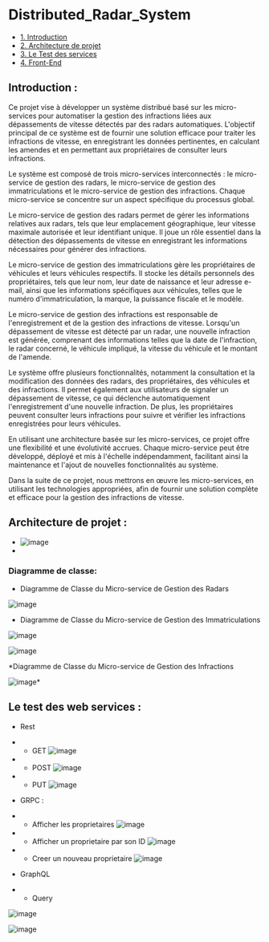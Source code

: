 # Distributed_Radar_System



* [1. Introduction](#1)   
* [2. Architecture de projet](#2)
* [3. Le Test des services](#3)    
* [4. Front-End ](#4) 

## Introduction :

Ce projet vise à développer un système distribué basé sur les micro-services pour automatiser la gestion des infractions liées aux dépassements de vitesse détectés par des radars automatiques. L'objectif principal de ce système est de fournir une solution efficace pour traiter les infractions de vitesse, en enregistrant les données pertinentes, en calculant les amendes et en permettant aux propriétaires de consulter leurs infractions.

Le système est composé de trois micro-services interconnectés : le micro-service de gestion des radars, le micro-service de gestion des immatriculations et le micro-service de gestion des infractions. Chaque micro-service se concentre sur un aspect spécifique du processus global.

Le micro-service de gestion des radars permet de gérer les informations relatives aux radars, tels que leur emplacement géographique, leur vitesse maximale autorisée et leur identifiant unique. Il joue un rôle essentiel dans la détection des dépassements de vitesse en enregistrant les informations nécessaires pour générer des infractions.

Le micro-service de gestion des immatriculations gère les propriétaires de véhicules et leurs véhicules respectifs. Il stocke les détails personnels des propriétaires, tels que leur nom, leur date de naissance et leur adresse e-mail, ainsi que les informations spécifiques aux véhicules, telles que le numéro d'immatriculation, la marque, la puissance fiscale et le modèle.

Le micro-service de gestion des infractions est responsable de l'enregistrement et de la gestion des infractions de vitesse. Lorsqu'un dépassement de vitesse est détecté par un radar, une nouvelle infraction est générée, comprenant des informations telles que la date de l'infraction, le radar concerné, le véhicule impliqué, la vitesse du véhicule et le montant de l'amende.

Le système offre plusieurs fonctionnalités, notamment la consultation et la modification des données des radars, des propriétaires, des véhicules et des infractions. Il permet également aux utilisateurs de signaler un dépassement de vitesse, ce qui déclenche automatiquement l'enregistrement d'une nouvelle infraction. De plus, les propriétaires peuvent consulter leurs infractions pour suivre et vérifier les infractions enregistrées pour leurs véhicules.

En utilisant une architecture basée sur les micro-services, ce projet offre une flexibilité et une évolutivité accrues. Chaque micro-service peut être développé, déployé et mis à l'échelle indépendamment, facilitant ainsi la maintenance et l'ajout de nouvelles fonctionnalités au système.

Dans la suite de ce projet, nous mettrons en œuvre les micro-services, en utilisant les technologies appropriées, afin de fournir une solution complète et efficace pour la gestion des infractions de vitesse.

## Architecture de projet : 

* ![image](https://github.com/Yassine-Karimi/Distributed_Radar_System/assets/66490404/8ba1c542-4e2e-4d93-ad1f-f092ef6c0285)
* 
### Diagramme de classe:
* Diagramme de Classe du Micro-service de Gestion des Radars

![image](https://github.com/Yassine-Karimi/Distributed_Radar_System/assets/66490404/be9d9b1a-7e1b-4184-879a-de30bdfcb7ff)

* Diagramme de Classe du Micro-service de Gestion des Immatriculations

![image](https://github.com/Yassine-Karimi/Distributed_Radar_System/assets/66490404/1d394eb2-6539-43ab-8fa6-2a42be9c73a7)

![image](https://github.com/Yassine-Karimi/Distributed_Radar_System/assets/66490404/accddd35-7498-4545-85f9-0927219f4ce4)

*Diagramme de Classe du Micro-service de Gestion des Infractions

![image](https://github.com/Yassine-Karimi/Distributed_Radar_System/assets/66490404/3aa7fc5b-260d-488b-8764-3a469a927adf)*

## Le test des web services : 
* Rest
* * GET
![image](https://github.com/Yassine-Karimi/Distributed_Radar_System/assets/66490404/1acca6e7-026d-4850-a8c9-8d9284a43672)
* * POST
![image](https://github.com/Yassine-Karimi/Distributed_Radar_System/assets/66490404/d378b28a-511d-43e9-8f99-b50aa686cb6f)
* * PUT
![image](https://github.com/Yassine-Karimi/Distributed_Radar_System/assets/66490404/3e874ba1-fd8f-42bf-9c61-0c289ff7a56d)

* GRPC :
* * Afficher les proprietaires
 ![image](https://github.com/Yassine-Karimi/Distributed_Radar_System/assets/66490404/b0f975af-5937-467c-992f-35089f4e2912)
* * Afficher un proprietaire par son ID
 ![image](https://github.com/Yassine-Karimi/Distributed_Radar_System/assets/66490404/95b6d40f-0704-4f4b-a173-d73336315679)
* * Creer un nouveau proprietaire
 ![image](https://github.com/Yassine-Karimi/Distributed_Radar_System/assets/66490404/0d626315-647b-4cc8-8b77-1296bf92f62f)
 
* GraphQL
* * Query
  
 ![image](https://github.com/Yassine-Karimi/Distributed_Radar_System/assets/66490404/79461dca-c51e-494f-ac39-eb7ddd77686d)

 ![image](https://github.com/Yassine-Karimi/Distributed_Radar_System/assets/66490404/11615bbc-1ca4-4c03-9d7e-9629b19578bc)


